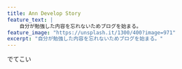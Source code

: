 ```yaml
---
title: Ann Develop Story
feature_text: |
	自分が勉強した内容を忘れないためブログを始まる。
feature_image: "https://unsplash.it/1300/400?image=971"
excerpt: "自分が勉強した内容を忘れないためブログを始まる。"
---
```


でてこい
